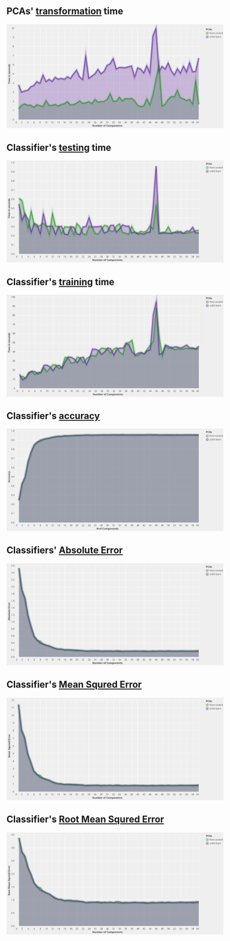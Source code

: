 ## PCAs' <ins>transformation</ins> time
![](img/BenchmarkPCA/pca_time.svg)
## Classifier's <ins>testing</ins> time
![](img/BenchmarkPCA/testing_time.svg)
## Classifier's <ins>training</ins> time
![](img/BenchmarkPCA/training_time.svg)
## Classifier's <ins>accuracy</ins>
![](img/BenchmarkPCA/accuracy.svg)
## Classifiers' <ins>Absolute Error</ins>
![](img/BenchmarkPCA/abs_err.svg)
## Classifier's <ins>Mean Squred Error</ins>
![](img/BenchmarkPCA/mse_err.svg)
## Classifier's <ins>Root Mean Squred Error</ins>
![](img/BenchmarkPCA/rmse_err.svg)
